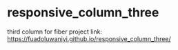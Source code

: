 # responsive_column_three
third column for fiber project
link: https://fuadoluwaniyi.github.io/responsive_column_three/
